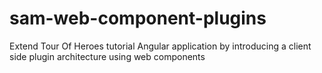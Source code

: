 # sam-web-component-plugins

Extend Tour Of Heroes tutorial Angular application by introducing a client side plugin architecture using web components

